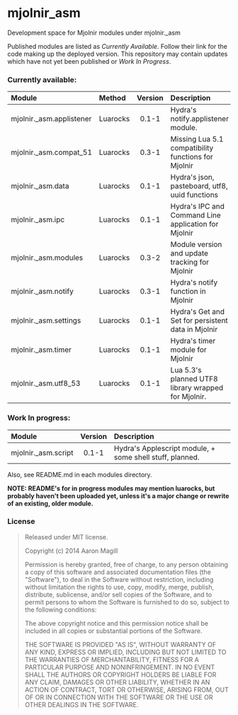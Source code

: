 mjolnir_asm
===========

Development space  for Mjolnir modules under mjolnir._asm

Published modules are listed as *Currently Available*.  Follow their link for the code making up the deployed version.  This repository may contain updates which have not yet been published or *Work In Progress*.

### Currently available:

|Module                   | Method   | Version | Description                                          | URL                                                         |
|:------------------------|:---------|:-------:|:-----------------------------------------------------|:------------------------------------------------------------|
|mjolnir._asm.applistener | Luarocks | 0.1-1   | Hydra's notify.applistener module.                   | [link](https://github.com/asmagill/mjolnir_asm.applistener) |
|mjolnir._asm.compat_51   | Luarocks | 0.3-1   | Missing Lua 5.1 compatibility functions for Mjolnir  | [link](https://github.com/asmagill/mjolnir_asm.compat_51)   |
|mjolnir._asm.data        | Luarocks | 0.1-1   | Hydra's json, pasteboard, utf8, uuid functions       | [link](https://github.com/asmagill/mjolnir_asm.data)        |
|mjolnir._asm.ipc         | Luarocks | 0.1-1   | Hydra's IPC and Command Line application for Mjolnir | [link](https://github.com/asmagill/mjolnir_asm.ipc)         |
|mjolnir._asm.modules     | Luarocks | 0.3-2   | Module version and update tracking for Mjolnir       | [link](https://github.com/asmagill/mjolnir_asm.modules)     |
|mjolnir._asm.notify      | Luarocks | 0.3-1   | Hydra's notify function in Mjolnir                   | [link](https://github.com/asmagill/mjolnir_asm.notify)      |
|mjolnir._asm.settings    | Luarocks | 0.1-1   | Hydra's Get and Set for persistent data in Mjolnir   | [link](https://github.com/asmagill/mjolnir_asm.settings)    |
|mjolnir._asm.timer       | Luarocks | 0.1-1   | Hydra's timer module for Mjolnir                     | [link](https://github.com/asmagill/mjolnir_asm.timer)       |
|mjolnir._asm.utf8_53     | Luarocks | 0.1-1   | Lua 5.3's planned UTF8 library wrapped for Mjolnir.  | [link](https://github.com/asmagill/mjolnir_asm.utf8_53)     |

### Work In progress:

|Module                   | Version | Description                                              |
|:------------------------|:-------:|:---------------------------------------------------------|
|mjolnir._asm.script      | 0.1-1   | Hydra's Applescript module, + some shell stuff, planned. |

Also, see README.md in each modules directory.

**NOTE: README's for in progress modules may mention luarocks, but probably haven't been uploaded yet, unless it's a major change or rewrite of an existing, older module.**

### License

> Released under MIT license.
>
> Copyright (c) 2014 Aaron Magill
>
> Permission is hereby granted, free of charge, to any person obtaining a copy of this software and associated documentation files (the "Software"), to deal in the Software without restriction, including without limitation the rights to use, copy, modify, merge, publish, distribute, sublicense, and/or sell copies of the Software, and to permit persons to whom the Software is furnished to do so, subject to the following conditions:
>
> The above copyright notice and this permission notice shall be included in all copies or substantial portions of the Software.
>
> THE SOFTWARE IS PROVIDED "AS IS", WITHOUT WARRANTY OF ANY KIND, EXPRESS OR IMPLIED, INCLUDING BUT NOT LIMITED TO THE WARRANTIES OF MERCHANTABILITY, FITNESS FOR A PARTICULAR PURPOSE AND NONINFRINGEMENT. IN NO EVENT SHALL THE AUTHORS OR COPYRIGHT HOLDERS BE LIABLE FOR ANY CLAIM, DAMAGES OR OTHER LIABILITY, WHETHER IN AN ACTION OF CONTRACT, TORT OR OTHERWISE, ARISING FROM, OUT OF OR IN CONNECTION WITH THE SOFTWARE OR THE USE OR OTHER DEALINGS IN THE SOFTWARE.
>
